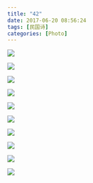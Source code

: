 ```yaml
---
title: "42"
date: 2017-06-20 08:56:24
tags: [民国诗]
categories: [Photo]
---
```




![](https://imglf2.nosdn.127.net/img/TnB1emMvUDlvNjRmYTJuZW5UQVZLNGhoaE5GNU5XRkZxZ0ZnZGFXUVd0bUF6dTN1ZjA4T29nPT0.jpg)

![](https://imglf1.nosdn.127.net/img/TnB1emMvUDlvNjRmYTJuZW5UQVZLM3NHZnlSdjhPNFk5TGtmOTM4eTJoSTFrNERZMk5CVm1nPT0.jpg)

![](https://imglf0.nosdn.127.net/img/TnB1emMvUDlvNjRmYTJuZW5UQVZLMmxaZUF1bjNXU1RpVk0yK2F4dkVLYkRvczU4bXZpTmx3PT0.jpg)

![](https://imglf2.nosdn.127.net/img/TnB1emMvUDlvNjRmYTJuZW5UQVZLMFZvWHhReGplamJSQnh5NGN4dHdBTjgzQ1VzM1NwMk93PT0.jpg)

![](https://imglf.nosdn.127.net/img/TnB1emMvUDlvNjRmYTJuZW5UQVZLOWFxUEthbHQveXBKQW9xVUlkMWtYYnNKaG0wd25DUklnPT0.jpg)

![](https://imglf2.nosdn.127.net/img/TnB1emMvUDlvNjRmYTJuZW5UQVZLOWoydU9SdmtxYWhYR3NBL2hrT0tleTdxQ3JObkY2RldnPT0.jpg)

![](https://imglf.nosdn.127.net/img/TnB1emMvUDlvNjRmYTJuZW5UQVZLeGNCbGZSN1JzZUVnQTE2UHZvSkFqUExwUG9iZTlpby9RPT0.jpg)

![](https://imglf1.nosdn.127.net/img/TnB1emMvUDlvNjRmYTJuZW5UQVZLMEdvUjU1djgrbEhjcXNCWmNic3R6UnRtc1JlNG1yb0pnPT0.jpg)

![](https://imglf2.nosdn.127.net/img/TnB1emMvUDlvNjRmYTJuZW5UQVZLOHo2RStRT3c5akhuQ3cyc0JVU0JwWHIrTnpoTUtCbGJRPT0.jpg)

![](https://imglf1.nosdn.127.net/img/TnB1emMvUDlvNjRmYTJuZW5UQVZLNWZMVURnSXpJeUtoZlhleXkydTh4bGJ5cUJGMjRaVDV3PT0.jpg)
